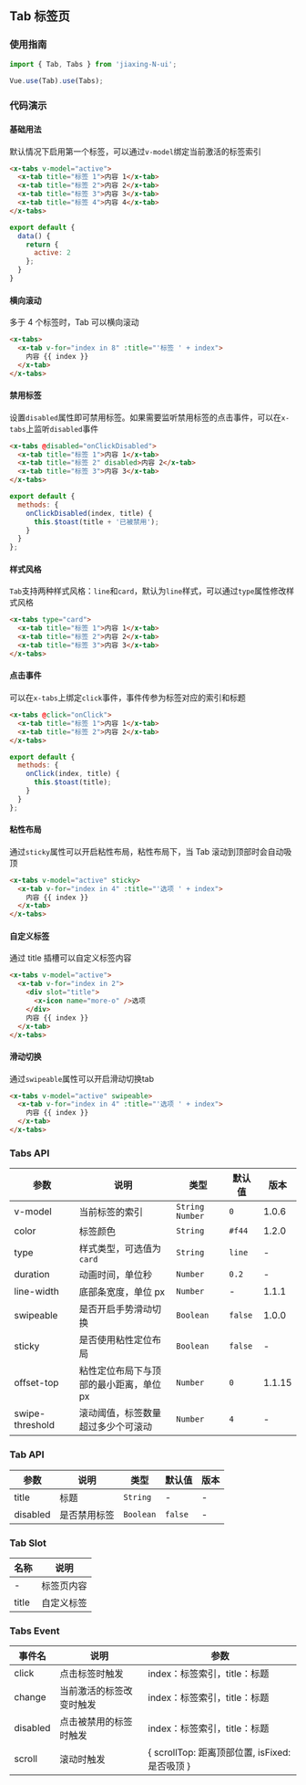 ## Tab 标签页

### 使用指南
``` javascript
import { Tab, Tabs } from 'jiaxing-N-ui';

Vue.use(Tab).use(Tabs);
```

### 代码演示

#### 基础用法

默认情况下启用第一个标签，可以通过`v-model`绑定当前激活的标签索引

```html
<x-tabs v-model="active">
  <x-tab title="标签 1">内容 1</x-tab>
  <x-tab title="标签 2">内容 2</x-tab>
  <x-tab title="标签 3">内容 3</x-tab>
  <x-tab title="标签 4">内容 4</x-tab>
</x-tabs>
```

```js
export default {
  data() {
    return {
      active: 2
    };
  }
}
```

#### 横向滚动

多于 4 个标签时，Tab 可以横向滚动

```html
<x-tabs>
  <x-tab v-for="index in 8" :title="'标签 ' + index">
    内容 {{ index }}
  </x-tab>
</x-tabs>
```

#### 禁用标签

设置`disabled`属性即可禁用标签。如果需要监听禁用标签的点击事件，可以在`x-tabs`上监听`disabled`事件

```html
<x-tabs @disabled="onClickDisabled">
  <x-tab title="标签 1">内容 1</x-tab>
  <x-tab title="标签 2" disabled>内容 2</x-tab>
  <x-tab title="标签 3">内容 3</x-tab>
</x-tabs>
```

```javascript
export default {
  methods: {
    onClickDisabled(index, title) {
      this.$toast(title + '已被禁用');
    }
  }
};
```

#### 样式风格

`Tab`支持两种样式风格：`line`和`card`，默认为`line`样式，可以通过`type`属性修改样式风格

```html
<x-tabs type="card">
  <x-tab title="标签 1">内容 1</x-tab>
  <x-tab title="标签 2">内容 2</x-tab>
  <x-tab title="标签 3">内容 3</x-tab>
</x-tabs>
```

#### 点击事件

可以在`x-tabs`上绑定`click`事件，事件传参为标签对应的索引和标题

```html
<x-tabs @click="onClick">
  <x-tab title="标签 1">内容 1</x-tab>
  <x-tab title="标签 2">内容 2</x-tab>
</x-tabs>
```

```javascript
export default {
  methods: {
    onClick(index, title) {
      this.$toast(title);
    }
  }
};
```

#### 粘性布局

通过`sticky`属性可以开启粘性布局，粘性布局下，当 Tab 滚动到顶部时会自动吸顶

```html
<x-tabs v-model="active" sticky>
  <x-tab v-for="index in 4" :title="'选项 ' + index">
    内容 {{ index }}
  </x-tab>
</x-tabs>
```

#### 自定义标签

通过 title 插槽可以自定义标签内容

```html
<x-tabs v-model="active">
  <x-tab v-for="index in 2">
    <div slot="title">
      <x-icon name="more-o" />选项
    </div>
    内容 {{ index }}
  </x-tab>
</x-tabs>
```

#### 滑动切换

通过`swipeable`属性可以开启滑动切换tab

```html
<x-tabs v-model="active" swipeable>
  <x-tab v-for="index in 4" :title="'选项 ' + index">
    内容 {{ index }}
  </x-tab>
</x-tabs>
```

### Tabs API

| 参数 | 说明 | 类型 | 默认值 | 版本 |
|------|------|------|------|------|
| v-model | 当前标签的索引 | `String` `Number` | `0` | 1.0.6 |
| color | 标签颜色 | `String` | `#f44` | 1.2.0 |
| type | 样式类型，可选值为`card` | `String` | `line` | - |
| duration | 动画时间，单位秒 | `Number` | `0.2` | - |
| line-width | 底部条宽度，单位 px | `Number` | - | 1.1.1 |
| swipeable | 是否开启手势滑动切换 | `Boolean` | `false` | 1.0.0 |
| sticky | 是否使用粘性定位布局 | `Boolean` | `false` | - |
| offset-top | 粘性定位布局下与顶部的最小距离，单位 px | `Number` | `0` | 1.1.15 |
| swipe-threshold | 滚动阈值，标签数量超过多少个可滚动 | `Number` | `4` | - |

### Tab API

| 参数 | 说明 | 类型 | 默认值 | 版本 |
|------|------|------|------|------|
| title | 标题 | `String` | - | - |
| disabled | 是否禁用标签 | `Boolean` | `false` | - |

### Tab Slot

| 名称 | 说明 |
|------|------|
| - | 标签页内容 |
| title | 自定义标签 |

### Tabs Event

| 事件名 | 说明 | 参数 |
|------|------|------|
| click | 点击标签时触发 | index：标签索引，title：标题 |
| change | 当前激活的标签改变时触发 | index：标签索引，title：标题 |
| disabled | 点击被禁用的标签时触发 | index：标签索引，title：标题 |
| scroll | 滚动时触发 | { scrollTop: 距离顶部位置, isFixed: 是否吸顶 } |
